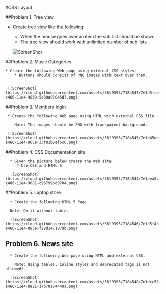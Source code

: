 #CSS Layout

##Problem 1. Tree view
 * Create tree view like the following:
     * When the mouse goes over an item the sub list should be shown
     * The tree view should work with unlimited number of sub lists

     ![ScreenShot](https://cloud.githubusercontent.com/assets/3619393/7184543/7e1aaafe-e466-11e4-85b3-0d2a91f7e2f0.png)

##Problem 2. Music Categories

    * Create the following Web page using external CSS styles.
        * Buttons should consist of PNG images with text over them.


     ![ScreenShot](https://cloud.githubusercontent.com/assets/3619393/7184547/7e1d5fce-e466-11e4-9839-5e30a95045d7.png)

##Problem 3. Members login

     * Create the following Web page using HTML with external CSS file.

        Note: The images should be PNG with transparent background.

     ![ScreenShot](https://cloud.githubusercontent.com/assets/3619393/7184545/7e1d45de-e466-11e4-965e-33f81b8ef5c6.png)

##Problem 4. CSS Documentation site

      * Given the picture below create the Web site
         * Use CSS and HTML 5

      ![ScreenShot](https://cloud.githubusercontent.com/assets/3619393/7184544/7e1aea8c-e466-11e4-9081-c96799bd0704.png)

##Problem 5. Laptop store

      * Create the following HTML 5 Page

      Note: Do it without tables

      ![ScreenShot](https://cloud.githubusercontent.com/assets/3619393/7184546/7e1d5f4c-e466-11e4-885e-f28d1471879b.png)

## Problem 6. News site

      * Create the following Web page using HTML and external CSS.

        Note: Using tables, inline styles and deprecated tags is not allowed!

      ![ScreenShot](https://cloud.githubusercontent.com/assets/3619393/7184548/7e1dcc52-e466-11e4-8e21-17b78a84449a.png)